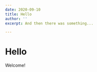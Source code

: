 ```yaml
---
date: 2020-09-10
title: Hello
author: ''
excerpt: And then there was something...

---
```

# Hello

Welcome!